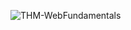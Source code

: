 ![THM-WebFundamentals](https://github.com/user-attachments/assets/b9b9ffe7-5f22-4ada-890c-e720c78b1338)
